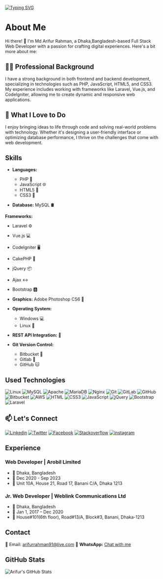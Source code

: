 [![Typing SVG](https://readme-typing-svg.demolab.com?font=Fira+Code&pause=1000&background=8EFF5300&random=false&width=600&lines=Full+Stack+Web+Developer;Experiences+with%3A+Laravel%2C+Vue.js;CodeIgniter%2CCakephp+%2CjQuery%2C+Ajax)](https://git.io/typing-svg)
# About Me

Hi there! 👋 I'm Md Arifur Rahman, a Dhaka,Bangladesh-based Full Stack Web Developer with a passion for crafting digital experiences. Here's a bit more about me:

## 👩‍💻 Professional Background

I have a strong background in both frontend and backend development, specializing in technologies such as PHP, JavaScript, HTML5, and CSS3. My experience includes working with frameworks like Laravel, Vue.js, and CodeIgniter, allowing me to create dynamic and responsive web applications.

## 🚀 What I Love to Do

I enjoy bringing ideas to life through code and solving real-world problems with technology. Whether it's designing a user-friendly interface or optimizing database performance, I thrive on the challenges that come with web development.


## Skills

- **Languages:** 
  - PHP 🚀
  - JavaScript 🌐
  - HTML5 📄
  - CSS3 🎨

- **Database:** MySQL 🛢️

**Frameworks:**
- Laravel ⚙️
- Vue.js 💻
- CodeIgniter 🖥️
- CakePHP 🍰
- jQuery 📦
- Ajax ↔️
- Bootstrap 🅱️
  
- **Graphics:** Adobe Photoshop CS6 🎨

- **Operating System:** 
  - Windows 💻
  - Linux 🐧

- **REST API Integration:** 🔄

- **Git Version Control:** 
  - Bitbucket 🐙
  - Gitlab 🦊
  - GitHub 🐱



 
## Used Technologies
![Linux](https://img.shields.io/badge/Linux-00C7B7?style=flat-square&logo=linux&logoColor=white)
![MySQL](https://img.shields.io/badge/MySQL-005C84?style=flat-square&logo=mysql&logoColor=white)
![Apache](https://img.shields.io/badge/Apache-C51A38?style=flat-square&logo=apache&logoColor=white)
![MariaDB](https://img.shields.io/badge/MariaDB-005C84?style=flat-square&logo=mariadb&logoColor=white)
![Nginx](https://img.shields.io/badge/Nginx-005C84?style=flat-square&logo=Nginx&logoColor=blue)
![Git](https://img.shields.io/badge/git-F1502F?style=flat-square&logo=git&logoColor=white)
![GitLab](https://img.shields.io/badge/gitLab-8C929D?style=flat-square&logo=gitLab&logoColor=white)
![GitHub](https://img.shields.io/badge/github-171515?style=flat-square&logo=github&logoColor=white)
![Bitbucket](https://img.shields.io/badge/bitbucket-253858?style=flat-square&logo=bitbucket&logoColor=white)
![AWS](https://img.shields.io/badge/aws-F79400?style=flat-square&logo=aws&logoColor=white)
![HTML](https://img.shields.io/badge/HTML5-E34F26?style=flat-square&logo=html5&logoColor=white)
![CSS3](https://img.shields.io/badge/CSS3-1572B6?style=flat-square&logo=css3&logoColor=white)
![JavaScript](https://img.shields.io/badge/JavaScript-F7DF1E?style=flat-square&logo=javascript&logoColor=black)
![jQuery](https://img.shields.io/badge/jQuery-0769AD?style=flat-square&logo=jquery&logoColor=white)
![Bootstrap](https://img.shields.io/badge/Bootstrap-563D7C?style=flat-square&logo=bootstrap&logoColor=white)
![Laravel](https://img.shields.io/badge/Laravel-FF2D20?style=flat-square&logo=laravel&logoColor=white)


## 📫 Let's Connect

[![Linkedin](https://img.shields.io/badge/LinkedIn-0077B5?style=flat-square&logo=linkedin&logoColor=white)](https://www.linkedin.com/in/arifurrahmansw/)
[![Twitter](https://img.shields.io/badge/Twitter-1DA1F2?style=flat-square&logo=twitter&logoColor=white)](https://twitter.com/arifurrahmansw)
[![Facebook](https://img.shields.io/badge/Facebook-1877F2?style=flat-square&logo=facebook&logoColor=white)](https://www.facebook.com/arifurrahmansw)
[![Stackoverflow](https://img.shields.io/badge/stackoverflow-F48024?style=flat-square&logo=stackoverflow&logoColor=white)](https://stackoverflow.com/users/6052749/arifur-rahman)
[![instagram](https://img.shields.io/badge/instagram-red?style=flat-square&logo=instagram&logoColor=white)](https://instagram.com/arifurrahmansw)



## Experience

### Web Developer | Arobil Limited
- 📍 Dhaka, Bangladesh
- 📅 Dec 2020 - Sep 2023
- 🏢 Unit 10A, House 21, Road 17, Banani C/A, Dhaka 1213


### Jr. Web Developer | Weblink Communications Ltd
- 📍 Dhaka, Bangladesh
- 📅 Jan 1, 2017 – Dec 2020
- 🏢 House#101(6th floor), Road#13/A, Block#3, Banani, Dhaka-1213


## Contact
📧 Email: arifurrahman91@live.com
📱 **WhatsApp:** [Chat with me](https://wa.me/8801711103662)

## GitHub Stats
![Arifur's GitHub Stats](https://github-readme-stats.vercel.app/api?username=arifurrahmansw&show_icons=true&count_private=true&hide=issues&theme=radical)

